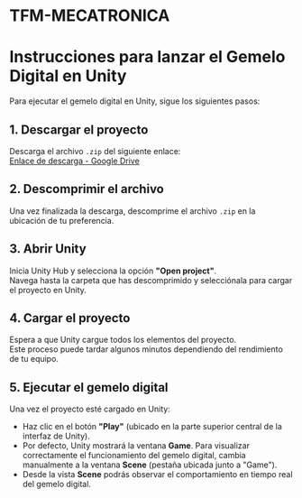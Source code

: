 # TFM-MECATRONICA

# Instrucciones para lanzar el Gemelo Digital en Unity

Para ejecutar el gemelo digital en Unity, sigue los siguientes pasos:

## 1. Descargar el proyecto

Descarga el archivo `.zip` del siguiente enlace:  
[Enlace de descarga - Google Drive](https://drive.google.com/file/d/1lEymYetTVx7IL7ixrpGzHGbF3Xi4YvGF/view?usp=drive_link)

## 2. Descomprimir el archivo

Una vez finalizada la descarga, descomprime el archivo `.zip` en la ubicación de tu preferencia.

## 3. Abrir Unity

Inicia Unity Hub y selecciona la opción **"Open project"**.  
Navega hasta la carpeta que has descomprimido y selecciónala para cargar el proyecto en Unity.

## 4. Cargar el proyecto

Espera a que Unity cargue todos los elementos del proyecto.  
Este proceso puede tardar algunos minutos dependiendo del rendimiento de tu equipo.

## 5. Ejecutar el gemelo digital

Una vez el proyecto esté cargado en Unity:

- Haz clic en el botón **"Play"** (ubicado en la parte superior central de la interfaz de Unity).
- Por defecto, Unity mostrará la ventana **Game**. Para visualizar correctamente el funcionamiento del gemelo digital, cambia manualmente a la ventana **Scene** (pestaña ubicada junto a "Game").
- Desde la vista **Scene** podrás observar el comportamiento en tiempo real del gemelo digital.
